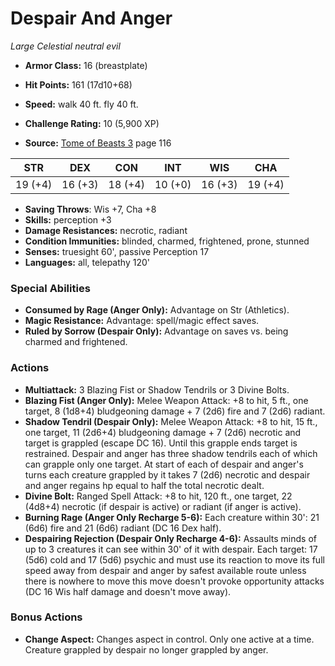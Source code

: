 # Despair And Anger

*Large* *Celestial* *neutral evil*

- **Armor Class:** 16 (breastplate)
- **Hit Points:** 161 (17d10+68)
- **Speed:** walk 40 ft. fly 40 ft.

- **Challenge Rating:** 10 (5,900 XP)
- **Source:** [Tome of Beasts 3](https://koboldpress.com/kpstore/product/tome-of-beasts-3-for-5th-edition/) page 116

| STR | DEX | CON | INT | WIS | CHA |
| --- | --- | --- | --- | --- | --- |
| 19 (+4) | 16 (+3) | 18 (+4) | 10 (+0) | 16 (+3) | 19 (+4) |

- **Saving Throws**: Wis +7, Cha +8
- **Skills:** perception +3
- **Damage Resistances:** necrotic, radiant
- **Condition Immunities:** blinded, charmed, frightened, prone, stunned
- **Senses:** truesight 60', passive Perception 17
- **Languages:** all, telepathy 120'

### Special Abilities

- **Consumed by Rage (Anger Only):** Advantage on Str (Athletics).
- **Magic Resistance:** Advantage: spell/magic effect saves.
- **Ruled by Sorrow (Despair Only):** Advantage on saves vs. being charmed and frightened.

### Actions

- **Multiattack:** 3 Blazing Fist or Shadow Tendrils or 3 Divine Bolts.
- **Blazing Fist (Anger Only):** Melee Weapon Attack: +8 to hit, 5 ft., one target, 8 (1d8+4) bludgeoning damage + 7 (2d6) fire and 7 (2d6) radiant.
- **Shadow Tendril (Despair Only):** Melee Weapon Attack: +8 to hit, 15 ft., one target, 11 (2d6+4) bludgeoning damage + 7 (2d6) necrotic and target is grappled (escape DC 16). Until this grapple ends target is restrained. Despair and anger has three shadow tendrils each of which can grapple only one target. At start of each of despair and anger's turns each creature grappled by it takes 7 (2d6) necrotic and despair and anger regains hp equal to half the total necrotic dealt.
- **Divine Bolt:** Ranged Spell Attack: +8 to hit, 120 ft., one target, 22 (4d8+4) necrotic (if despair is active) or radiant (if anger is active).
- **Burning Rage (Anger Only Recharge 5-6):** Each creature within 30': 21 (6d6) fire and 21 (6d6) radiant (DC 16 Dex half).
- **Despairing Rejection (Despair Only Recharge 4-6):** Assaults minds of up to 3 creatures it can see within 30' of it with despair. Each target: 17 (5d6) cold and 17 (5d6) psychic and must use its reaction to move its full speed away from despair and anger by safest available route unless there is nowhere to move this move doesn't provoke opportunity attacks (DC 16 Wis half damage and doesn't move away).

### Bonus Actions

- **Change Aspect:** Changes aspect in control. Only one active at a time. Creature grappled by despair no longer grappled by anger.


